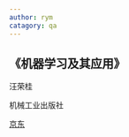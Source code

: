 ```yaml
---
author: rym
catagory: qa
---
```






## 《机器学习及其应用》

汪荣桂

机械工业出版社

<!-- more -->

[京东](https://item.jd.com/12695228.html)